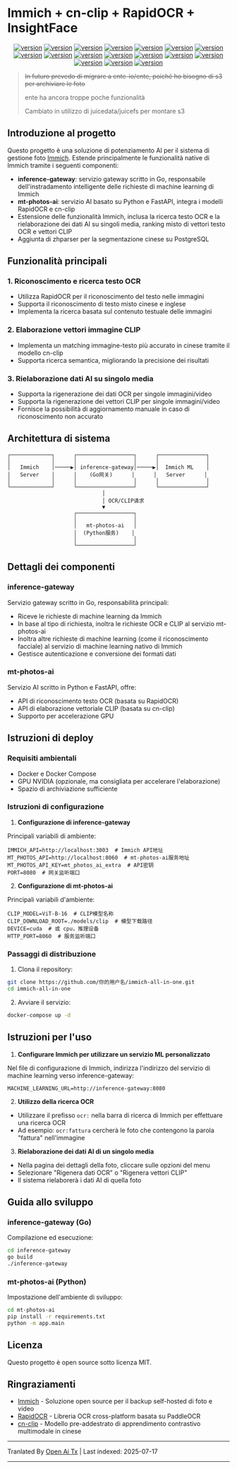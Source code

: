 # Immich + cn-clip + RapidOCR + InsightFace

<div style="text-align: center"><p><a href="https://openaitx.github.io/view.html?user=eric-gitta-moore&project=immich-all-in-one&lang=en"><img src="https://img.shields.io/badge/EN-white" alt="version"></a> <a href="https://openaitx.github.io/view.html?user=eric-gitta-moore&project=immich-all-in-one&lang=zh-CN"><img src="https://img.shields.io/badge/简中-white" alt="version"></a> <a href="https://openaitx.github.io/view.html?user=eric-gitta-moore&project=immich-all-in-one&lang=zh-TW"><img src="https://img.shields.io/badge/繁中-white" alt="version"></a> <a href="https://openaitx.github.io/view.html?user=eric-gitta-moore&project=immich-all-in-one&lang=ja"><img src="https://img.shields.io/badge/日本語-white" alt="version"></a> <a href="https://openaitx.github.io/view.html?user=eric-gitta-moore&project=immich-all-in-one&lang=ko"><img src="https://img.shields.io/badge/한국어-white" alt="version"></a> <a href="https://openaitx.github.io/view.html?user=eric-gitta-moore&project=immich-all-in-one&lang=th"><img src="https://img.shields.io/badge/ไทย-white" alt="version"></a> <a href="https://openaitx.github.io/view.html?user=eric-gitta-moore&project=immich-all-in-one&lang=fr"><img src="https://img.shields.io/badge/Français-white" alt="version"></a> <a href="https://openaitx.github.io/view.html?user=eric-gitta-moore&project=immich-all-in-one&lang=de"><img src="https://img.shields.io/badge/Deutsch-white" alt="version"></a> <a href="https://openaitx.github.io/view.html?user=eric-gitta-moore&project=immich-all-in-one&lang=es"><img src="https://img.shields.io/badge/Español-white" alt="version"></a> <a href="https://openaitx.github.io/view.html?user=eric-gitta-moore&project=immich-all-in-one&lang=it"><img src="https://img.shields.io/badge/Italiano-white" alt="version"></a> <a href="https://openaitx.github.io/view.html?user=eric-gitta-moore&project=immich-all-in-one&lang=ru"><img src="https://img.shields.io/badge/Русский-white" alt="version"></a> <a href="https://openaitx.github.io/view.html?user=eric-gitta-moore&project=immich-all-in-one&lang=pt"><img src="https://img.shields.io/badge/Português-white" alt="version"></a> <a href="https://openaitx.github.io/view.html?user=eric-gitta-moore&project=immich-all-in-one&lang=nl"><img src="https://img.shields.io/badge/Nederlands-white" alt="version"></a> <a href="https://openaitx.github.io/view.html?user=eric-gitta-moore&project=immich-all-in-one&lang=pl"><img src="https://img.shields.io/badge/Polski-white" alt="version"></a> <a href="https://openaitx.github.io/view.html?user=eric-gitta-moore&project=immich-all-in-one&lang=ar"><img src="https://img.shields.io/badge/العربية-white" alt="version"></a> <a href="https://openaitx.github.io/view.html?user=eric-gitta-moore&project=immich-all-in-one&lang=tr"><img src="https://img.shields.io/badge/Türkçe-white" alt="version"></a> <a href="https://openaitx.github.io/view.html?user=eric-gitta-moore&project=immich-all-in-one&lang=vi"><img src="https://img.shields.io/badge/Tiếng Việt-white" alt="version"></a> </p></div>

> ~~In futuro prevedo di migrare a ente-io/ente, poiché ho bisogno di s3 per archiviare le foto~~
> 
> ente ha ancora troppe poche funzionalità
> 
> Cambiato in utilizzo di juicedata/juicefs per montare s3

## Introduzione al progetto

Questo progetto è una soluzione di potenziamento AI per il sistema di gestione foto [Immich](https://github.com/immich-app/immich). Estende principalmente le funzionalità native di Immich tramite i seguenti componenti:

- **inference-gateway**: servizio gateway scritto in Go, responsabile dell'instradamento intelligente delle richieste di machine learning di Immich
- **mt-photos-ai**: servizio AI basato su Python e FastAPI, integra i modelli RapidOCR e cn-clip
- Estensione delle funzionalità Immich, inclusa la ricerca testo OCR e la rielaborazione dei dati AI su singoli media, ranking misto di vettori testo OCR e vettori CLIP
- Aggiunta di zhparser per la segmentazione cinese su PostgreSQL

## Funzionalità principali

### 1. Riconoscimento e ricerca testo OCR

- Utilizza RapidOCR per il riconoscimento del testo nelle immagini
- Supporta il riconoscimento di testo misto cinese e inglese
- Implementa la ricerca basata sul contenuto testuale delle immagini

### 2. Elaborazione vettori immagine CLIP

- Implementa un matching immagine-testo più accurato in cinese tramite il modello cn-clip
- Supporta ricerca semantica, migliorando la precisione dei risultati

### 3. Rielaborazione dati AI su singolo media

- Supporta la rigenerazione dei dati OCR per singole immagini/video
- Supporta la rigenerazione dei vettori CLIP per singole immagini/video
- Fornisce la possibilità di aggiornamento manuale in caso di riconoscimento non accurato

## Architettura di sistema

```
┌─────────────┐      ┌──────────────────┐      ┌───────────────┐
│             │      │                  │      │               │
│   Immich    │─────▶│ inference-gateway│─────▶│  Immich ML    │
│   Server    │      │    (Go网关)      │      │   Server      │
│             │      │                  │      │               │
└─────────────┘      └──────────────────┘      └───────────────┘
                              │
                              │ OCR/CLIP请求
                              ▼
                     ┌──────────────────┐
                     │                  │
                     │   mt-photos-ai   │
                     │  (Python服务)    │
                     │                  │
                     └──────────────────┘
```
## Dettagli dei componenti

### inference-gateway

Servizio gateway scritto in Go, responsabilità principali:
- Riceve le richieste di machine learning da Immich
- In base al tipo di richiesta, inoltra le richieste OCR e CLIP al servizio mt-photos-ai
- Inoltra altre richieste di machine learning (come il riconoscimento facciale) al servizio di machine learning nativo di Immich
- Gestisce autenticazione e conversione dei formati dati

### mt-photos-ai

Servizio AI scritto in Python e FastAPI, offre:
- API di riconoscimento testo OCR (basata su RapidOCR)
- API di elaborazione vettoriale CLIP (basata su cn-clip)
- Supporto per accelerazione GPU

## Istruzioni di deploy

### Requisiti ambientali

- Docker e Docker Compose
- GPU NVIDIA (opzionale, ma consigliata per accelerare l'elaborazione)
- Spazio di archiviazione sufficiente

### Istruzioni di configurazione

1. **Configurazione di inference-gateway**

Principali variabili di ambiente:

```
IMMICH_API=http://localhost:3003  # Immich API地址
MT_PHOTOS_API=http://localhost:8060  # mt-photos-ai服务地址
MT_PHOTOS_API_KEY=mt_photos_ai_extra  # API密钥
PORT=8080  # 网关监听端口
```
2. **Configurazione di mt-photos-ai**

Principali variabili d'ambiente:

```
CLIP_MODEL=ViT-B-16  # CLIP模型名称
CLIP_DOWNLOAD_ROOT=./models/clip  # 模型下载路径
DEVICE=cuda  # 或 cpu，推理设备
HTTP_PORT=8060  # 服务监听端口
```
### Passaggi di distribuzione

1. Clona il repository:

```bash
git clone https://github.com/你的用户名/immich-all-in-one.git
cd immich-all-in-one
```
2. Avviare il servizio:

```bash
docker-compose up -d
```
## Istruzioni per l'uso

1. **Configurare Immich per utilizzare un servizio ML personalizzato**

Nel file di configurazione di Immich, indirizza l'indirizzo del servizio di machine learning verso inference-gateway:

```
MACHINE_LEARNING_URL=http://inference-gateway:8080
```
2. **Utilizzo della ricerca OCR**

- Utilizzare il prefisso `ocr:` nella barra di ricerca di Immich per effettuare una ricerca OCR
- Ad esempio: `ocr:fattura` cercherà le foto che contengono la parola "fattura" nell'immagine

3. **Rielaborazione dei dati AI di un singolo media**

- Nella pagina dei dettagli della foto, cliccare sulle opzioni del menu
- Selezionare "Rigenera dati OCR" o "Rigenera vettori CLIP"
- Il sistema rielaborerà i dati AI di quella foto

## Guida allo sviluppo

### inference-gateway (Go)

Compilazione ed esecuzione:

```bash
cd inference-gateway
go build
./inference-gateway
```
### mt-photos-ai (Python)

Impostazione dell'ambiente di sviluppo:

```bash
cd mt-photos-ai
pip install -r requirements.txt
python -m app.main
```
## Licenza

Questo progetto è open source sotto licenza MIT.

## Ringraziamenti

- [Immich](https://github.com/immich-app/immich) - Soluzione open source per il backup self-hosted di foto e video
- [RapidOCR](https://github.com/RapidAI/RapidOCR) - Libreria OCR cross-platform basata su PaddleOCR
- [cn-clip](https://github.com/OFA-Sys/Chinese-CLIP) - Modello pre-addestrato di apprendimento contrastivo multimodale in cinese



---

Tranlated By [Open Ai Tx](https://github.com/OpenAiTx/OpenAiTx) | Last indexed: 2025-07-17

---